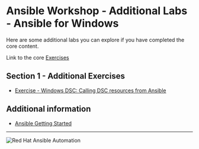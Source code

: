 # Ansible Workshop - Additional Labs - Ansible for Windows

Here are some additional labs you can explore if you have completed the core content. 

Link to the core [Exercises](https://ansible.github.io/workshops/exercises/ansible_windows/)

## Section 1 - Additional Exercises

 - [Exercise - Windows DSC: Calling DSC resources from Ansible](windows_dsc)

## Additional information

 - [Ansible Getting Started](http://docs.ansible.com/ansible/latest/intro_getting_started.html)

---
![Red Hat Ansible Automation](../../images/rh-ansible-automation.png)
